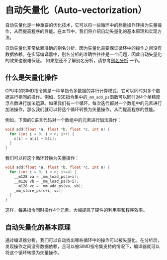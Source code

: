 自动矢量化（Auto-vectorization）
=============================

自动矢量化是一种重要的优化技术，它可以将一些循环中的标量操作转换为矢量操作，从而提高程序的性能。在本节中，我们将介绍自动矢量化的基本原理和实现方法。


自动矢量化非常依赖准确的别名分析，因为矢量化需要保证循环中的操作之间没有数据依赖。在实际编译器中，别名分析的准确性往往是一个问题，因此自动矢量化的效果也很难保证。
如果您还不了解别名分析，请参考[别名分析](./(6)别名分析.md) 一节。


## 什么是矢量化操作

CPU中的SIMD指令集是一种单指令多数据的并行计算模式，它可以同时对多个数据进行相同的操作。例如，SSE指令集中的`_mm_add_ps`函数可以同时对4个单精度浮点数进行加法运算。如果我们有一个循环，每次迭代都对一个数组中的元素进行加法操作，那么我们就可以将这个循环转换为矢量操作，从而提高程序的性能。

例如，下面的C语言代码对一个数组中的元素进行加法操作：

```c
void add(float *a, float *b, float *c, int n) {
  for (int i = 0; i < n; i++) {
    c[i] = a[i] + b[i];
  }
}
```

我们可以将这个循环转换为矢量操作：

```c
void add(float *a, float *b, float *c, int n) {
  for (int i = 0; i < n; i+=4) {
    __m128 va = _mm_load_ps(a+i);
    __m128 vb = _mm_load_ps(b+i);
    __m128 vc = _mm_add_ps(va, vb);
    _mm_store_ps(c+i, vc);
  }
}
```

这样，每条指令同时操作4个元素，大幅提高了硬件的利用率和程序效率。


## 自动矢量化的基本原理

通过编译器分析，我们可以自动找出哪些循环中的操作可以被矢量化。在分析后，发现操作之间没有数据依赖，且可以被SIMD指令集支持的情况下，编译器就可以将这个循环转换为矢量操作。



